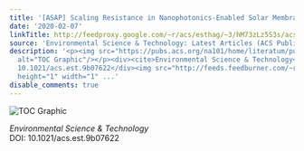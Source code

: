 ```yaml
---
title: '[ASAP] Scaling Resistance in Nanophotonics-Enabled Solar Membrane Distillation'
date: '2020-02-07'
linkTitle: http://feedproxy.google.com/~r/acs/esthag/~3/hM73zLz5S3s/acs.est.9b07622
source: 'Environmental Science & Technology: Latest Articles (ACS Publications)'
description: '<p><img src="https://pubs.acs.org/na101/home/literatum/publisher/achs/journals/content/esthag/0/esthag.ahead-of-print/acs.est.9b07622/20200207/images/medium/es9b07622_0005.gif"
  alt="TOC Graphic"/></p><div><cite>Environmental Science & Technology</cite></div><div>DOI:
  10.1021/acs.est.9b07622</div><img src="http://feeds.feedburner.com/~r/acs/esthag/~4/hM73zLz5S3s"
  height="1" width="1" ...'
disable_comments: true
---
```

<p><img src="https://pubs.acs.org/na101/home/literatum/publisher/achs/journals/content/esthag/0/esthag.ahead-of-print/acs.est.9b07622/20200207/images/medium/es9b07622_0005.gif" alt="TOC Graphic"/></p><div><cite>Environmental Science & Technology</cite></div><div>DOI: 10.1021/acs.est.9b07622</div><img src="http://feeds.feedburner.com/~r/acs/esthag/~4/hM73zLz5S3s" height="1" width="1" ...